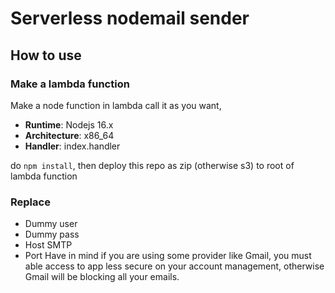 # Serverless nodemail sender

## How to use

### Make a lambda function

 Make a node function in lambda call it as you want, 
 - **Runtime**: Nodejs 16.x
 - **Architecture**: x86_64
 - **Handler**: index.handler

 do `npm install`, then
 deploy this repo as zip (otherwise s3) to root of lambda function

### Replace

* Dummy user
* Dummy pass
* Host SMTP 
* Port 
Have in mind if you are using some provider like Gmail, you must able access to app less secure on your account management, otherwise Gmail will be blocking all your emails.

